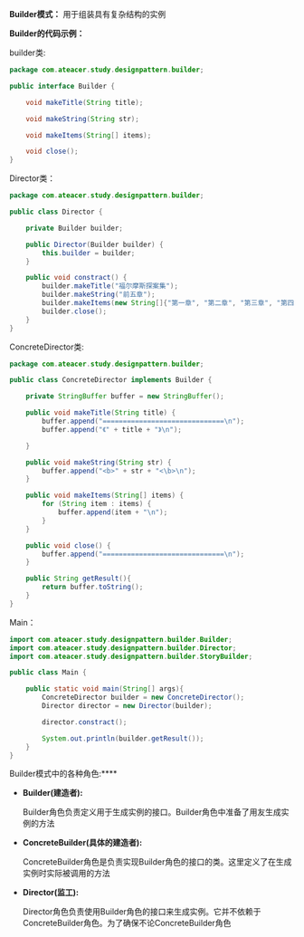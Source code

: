 **Builder模式：** 用于组装具有复杂结构的实例

**Builder的代码示例：**

builder类:

```java
package com.ateacer.study.designpattern.builder;

public interface Builder {

    void makeTitle(String title);

    void makeString(String str);

    void makeItems(String[] items);

    void close();
}
```

Director类：

```java
package com.ateacer.study.designpattern.builder;

public class Director {

    private Builder builder;

    public Director(Builder builder) {
        this.builder = builder;
    }

    public void constract() {
        builder.makeTitle("福尔摩斯探案集");
        builder.makeString("前五章");
        builder.makeItems(new String[]{"第一章", "第二章", "第三章", "第四章", "第五章"});
        builder.close();
    }
}
```

ConcreteDirector类:

```java
package com.ateacer.study.designpattern.builder;

public class ConcreteDirector implements Builder {

    private StringBuffer buffer = new StringBuffer();

    public void makeTitle(String title) {
        buffer.append("==============================\n");
        buffer.append("《" + title + "》\n");

    }

    public void makeString(String str) {
        buffer.append("<b>" + str + "<\b>\n");
    }

    public void makeItems(String[] items) {
        for (String item : items) {
            buffer.append(item + "\n");
        }
    }

    public void close() {
        buffer.append("==============================\n");
    }

    public String getResult(){
        return buffer.toString();
    }
}
```

Main：

```java
import com.ateacer.study.designpattern.builder.Builder;
import com.ateacer.study.designpattern.builder.Director;
import com.ateacer.study.designpattern.builder.StoryBuilder;

public class Main {

    public static void main(String[] args){
        ConcreteDirector builder = new ConcreteDirector();
        Director director = new Director(builder);

        director.constract();

        System.out.println(builder.getResult());
    }
}
```

Builder模式中的各种角色:****

- **Builder(建造者):**

  Builder角色负责定义用于生成实例的接口。Builder角色中准备了用友生成实例的方法

- **ConcreteBuilder(具体的建造者):**

  ConcreteBuilder角色是负责实现Builder角色的接口的类。这里定义了在生成实例时实际被调用的方法

- **Director(监工):**

  Director角色负责使用Builder角色的接口来生成实例。它并不依赖于ConcreteBuilder角色。为了确保不论ConcreteBuilder角色

